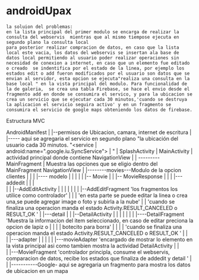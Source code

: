 # androidUpax

    la soluion del problemas:
    en la lista principal del primer modulo se encarga de realizar la consulta del webservis  mientras que al mismo tiempose ejecuta en segundo plano la consulta local 
    para posterior realizar compracion de datos, en caso que la lista local este vacia, los datos del webservis se insertan ala base de datos local permitiendo al usuario poder realizar operaciones sin necesidad de conexion a internet, en caso que un elemento fue editado o creado  se indentifica por el estado de la linea, por ejemplo los estados edit o add fueron modificados por el usuario son datos que se envian al servidor, esta opcion se ejecuta"realiza una consulta en la base local " en la vista principal del modulo. Para funcionalidad de la de galeria,  se crea una tabla Firebase, se hace el envio desde el fragmento add en donde se consumira el servico, y para la ubicacion se crea un servicio que se ejecutar cada 30 minutos,'cuando se destruya la aplicacion el servicio seguira activo' y en un fragmento se consumira el servicio de google maps obteniendo los datos de firebase.      
 

   Estructura MVC
   

   AndroidManifest 
   |           |--permisos de Ubicacion, camara, internet de escritura 
   |           |----- aqui se agregaria el servicio en segundo plano "la ubicación del usuario cada 30 minutos. "<service
   |         											                                                                                  android:name=".google.iu.SyncService">
   |     										                                                                                     </service>"
   | 
   SplashActivity
   | 
   MainActivity 
   |             actividad principal donde contiene NavigationView
   |
   | ---------MainFragment
   |                 Muestra las opciones que se eligio dentro del MainFragment  NavigationView
   |
   |--------movies---Modulo de la opcion clientes 
   |                   |
   |                   |---- modelo
   |                   |              |
   |                   |              |-- Movie
   |                   |              |-- MovieResponse
   |                   |
   |                   |---addedit
   |                   |             |  
   |                   |             |--AddEditActivity 
   |                   |             |         |
   |                   |             |         |--AddEditFragment 'los fragmentos los utilice como controlador'
   |                   |             |                            'en esta parte se puede editar la linea o crea una,se puede agregar image o foto y subirla a la nube'
   |                   |                                           'cuando se finaliza una operacion manda el estado Activity.RESULT_CANCELED o RESULT_OK '
   |                   |---detail
   |                   |             |--DetailActivity
   |                   |             |          |
   |                   |             |          |----DetailFragment 'Muestra la informacion del item seleccionado, en caso de editar preciona la opcion de lapiz o        |                   |             |          |                     botecito para borra'
   |                   |             |          |              'cuando se finaliza una operacion manda el estado Activity.RESULT_CANCELED o RESULT_OK  ' 
   |                   |             
   |                   |---adapter
   |                   |          |
   |                   |          |---movieAdapter 'encargado de mostrar lo elemento en la vista principal asi como tambien mostra la actividad DetailActivity
   |                   |                       
   |                   |---MovieFragment 'controlador principla, consume el webservis, comparacion de datos, recibe los estados que finaliza de addedit y detail '
   |
   | 
   |-----------Google- aqui se agregaria un fragmento para mostra los datos de ubicacion en un mapa  
   
   
